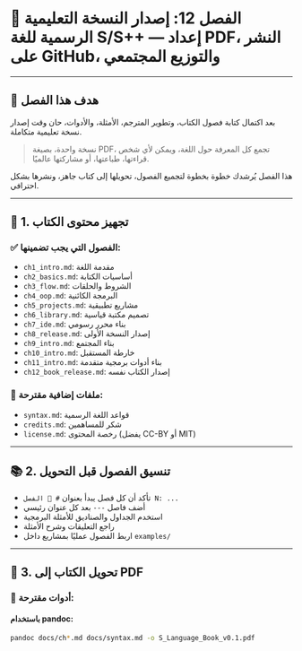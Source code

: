 # 📘 الفصل 12: إصدار النسخة التعليمية الرسمية للغة S/S++ — إعداد PDF، النشر على GitHub، والتوزيع المجتمعي

---

## 🎯 هدف هذا الفصل

بعد اكتمال كتابة فصول الكتاب، وتطوير المترجم، الأمثلة، والأدوات، حان وقت إصدار نسخة تعليمية متكاملة.

> نسخة واحدة، بصيغة PDF، تجمع كل المعرفة حول اللغة، ويمكن لأي شخص قراءتها، طباعتها، أو مشاركتها عالميًا.

هذا الفصل يُرشدك خطوة بخطوة لتجميع الفصول، تحويلها إلى كتاب جاهز، ونشرها بشكل احترافي.

---

## 📁 1. تجهيز محتوى الكتاب

### ✅ الفصول التي يجب تضمينها:

- `ch1_intro.md`: مقدمة اللغة  
- `ch2_basics.md`: أساسيات الكتابة  
- `ch3_flow.md`: الشروط والحلقات  
- `ch4_oop.md`: البرمجة الكائنية  
- `ch5_projects.md`: مشاريع تطبيقية  
- `ch6_library.md`: تصميم مكتبة قياسية  
- `ch7_ide.md`: بناء محرر رسومي  
- `ch8_release.md`: إصدار النسخة الأولى  
- `ch9_intro.md`: بناء المجتمع  
- `ch10_intro.md`: خارطة المستقبل  
- `ch11_intro.md`: بناء أدوات برمجية متقدمة  
- `ch12_book_release.md`: إصدار الكتاب نفسه

### 📄 ملفات إضافية مقترحة:

- `syntax.md`: قواعد اللغة الرسمية  
- `credits.md`: شكر للمساهمين  
- `license.md`: رخصة المحتوى (يفضل CC-BY أو MIT)

---

## 📚 2. تنسيق الفصول قبل التحويل

- تأكد أن كل فصل يبدأ بعنوان `# 📘 الفصل N: ...`  
- أضف فاصل `---` بعد كل عنوان رئيسي  
- استخدم الجداول والصناديق للأمثلة البرمجية  
- راجع التعليقات وشرح الأمثلة  
- اربط الفصول عمليًا بمشاريع داخل `examples/`

---

## 📄 3. تحويل الكتاب إلى PDF

### 🔧 أدوات مقترحة:

#### باستخدام pandoc:

```bash
pandoc docs/ch*.md docs/syntax.md -o S_Language_Book_v0.1.pdf
